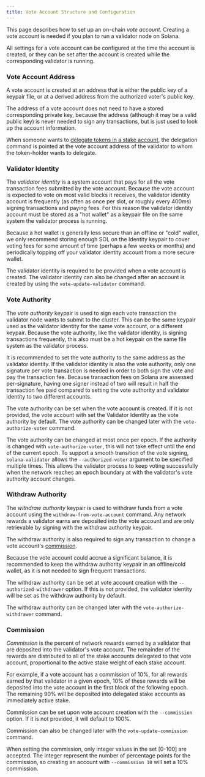 ```yaml
---
title: Vote Account Structure and Configuration
---
```


This page describes how to set up an on-chain _vote account_.   Creating a vote
account is needed if you plan to run a validator node on Solana.

All settings for a vote account can be configured at the time the account is
created, or they can be set after the account is created while the corresponding
validator is running.

### Vote Account Address

A vote account is created at an address that is either the public key of a
keypair file, or at a derived address from the authorized voter's public key.

The address of a vote account does not need to have a stored corresponding
private key, because the address (although it may be a valid public key) is never
needed to sign any transactions, but is just used to look up the account
information.

When someone wants to [delegate tokens in a stake account](../staking.md),
the delegation command is pointed at the vote account address of the validator
to whom the token-holder wants to delegate.

### Validator Identity

The _validator identity_ is a system account that pays for all the vote transaction
fees submitted by the vote account.  Because the vote account is expected to vote
on most valid blocks it receives, the validator identity account is frequently
(as often as once per slot, or roughly every 400ms) signing transactions and
paying fees.  For this reason the validator identity account must be stored as
a "hot wallet" as a keypair file on the same system the validator process is
running.

Because a hot wallet is generally less secure than an offline or "cold" wallet,
we only recommend storing enough SOL on the Identity keypair to cover voting fees
for some amount of time (perhaps a few weeks or months) and periodically topping
off your validator identity account from a more secure wallet.

The validator identity is required to be provided when a vote account is created.
The validator identity can also be changed after an account is created by using
the `vote-update-validator` command.

### Vote Authority

The _vote authority_ keypair is used to sign each vote transaction the validator
node wants to submit to the cluster.  This can be the same keypair used as the
validator identity for the same vote account, or a different keypair.  Because
the vote authority, like the validator identity, is signing transactions
frequently, this also must be a hot keypair on the same file system as the
validator process.

It is recommended to set the vote authority to the same address as the validator
identity.  If the validator identity is also the vote authority, only one
signature per vote transaction is needed in order to both sign the vote and pay
the transaction fee.  Because transaction fees on Solana are assessed
per-signature, having one signer instead of two will result in half the transaction
fee paid compared to setting the vote authority and validator identity to two
different accounts.

The vote authority can be set when the vote account is created.  If it is not
provided, the vote account with set the Validator Identity as the vote authority
by default.  The vote authority can be changed later with the
`vote-authorize-voter` command.

The vote authority can be changed at most once per epoch.  If the authority is
changed with `vote-authorize-voter`, this will not take effect until the end of
the current epoch.  To support a smooth transition of the vote signing,
`solana-validator` allows the `--authorized-voter` argument to be specified
multiple times.  This allows the validator process to keep voting successfully
when the network reaches an epoch boundary at with the validator's vote authority
account changes.

### Withdraw Authority

The _withdraw authority_ keypair is used to withdraw funds from a vote account
using the `withdraw-from-vote-account` command.  Any network rewards a validator
earns are deposited into the vote account and are only retrievable by signing
with the withdraw authority keypair.

The withdraw authority is also required to sign any transaction to change
a vote account's [commission](#commission).

Because the vote account could accrue a significant balance, it is recommended
to keep the withdraw authority keypair in an offline/cold wallet, as it is
not needed to sign frequent transactions.

The withdraw authority can be set at vote account creation with the
`--authorized-withdrawer` option.  If this is not provided, the validator
identity will be set as the withdraw authority by default.

The withdraw authority can be changed later with the `vote-authorize-withdrawer`
command.

### Commission

_Commission_ is the percent of network rewards earned by a validator that are
deposited into the validator's vote account.  The remainder of the rewards
are distributed to all of the stake accounts delegated to that vote account,
proportional to the active stake weight of each stake account.

For example, if a vote account has a commission of 10%, for all rewards earned
by that validator in a given epoch, 10% of these rewards will be deposited into
the vote account in the first block of the following epoch. The remaining 90%
will be deposited into delegated stake accounts as immediately active stake.

Commission can be set upon vote account creation with the `--commission` option.
If it is not provided, it will default to 100%.

Commission can also be changed later with the `vote-update-commission` command.

When setting the commission, only integer values in the set [0-100] are accepted.
The integer represent the number of percentage points for the commission, so
creating an account with `--commission 10` will set a 10% commission.
